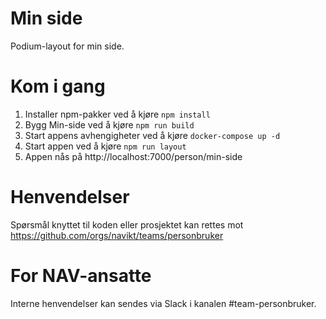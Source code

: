 # Min side
Podium-layout for min side.

# Kom i gang
1. Installer npm-pakker ved å kjøre `npm install`
1. Bygg Min-side ved å kjøre `npm run build`
1. Start appens avhengigheter ved å kjøre `docker-compose up -d`
1. Start appen ved å kjøre `npm run layout`
1. Appen nås på http://localhost:7000/person/min-side

# Henvendelser
Spørsmål knyttet til koden eller prosjektet kan rettes mot https://github.com/orgs/navikt/teams/personbruker

# For NAV-ansatte
Interne henvendelser kan sendes via Slack i kanalen #team-personbruker.


